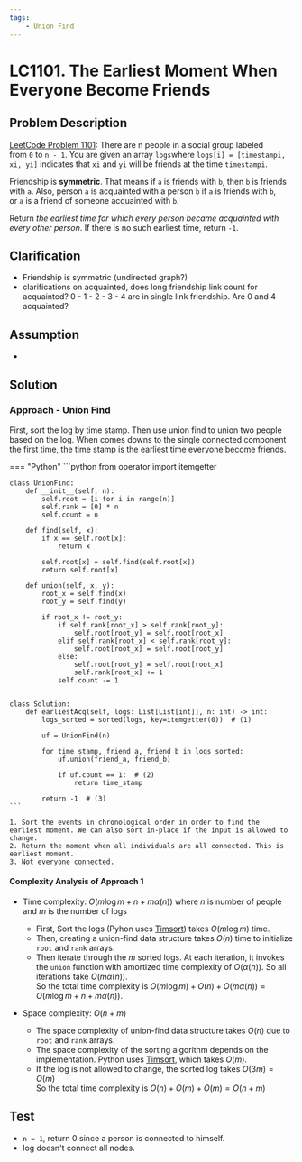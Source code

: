 ```yaml
---
tags:
    - Union Find
---
```


# LC1101. The Earliest Moment When Everyone Become Friends

## Problem Description

[LeetCode Problem 1101](https://leetcode.com/problems/the-earliest-moment-when-everyone-become-friends/description/): There are n people in a social group labeled from `0` to `n - 1`. You are given an array `logs`where `logs[i] = [timestampi, xi, yi]` indicates that `xi` and `yi` will be friends at the time `timestampi`.

Friendship is **symmetric**. That means if `a` is friends with `b`, then `b` is friends with `a`. Also, person `a` is acquainted with a person `b` if `a` is friends with `b`, or `a` is a friend of someone acquainted with `b`.

Return _the earliest time for which every person became acquainted with every other person_. If there is no such earliest time, return `-1`.

## Clarification

- Friendship is symmetric (undirected graph?)
- clarifications on acquainted, does long friendship link count for acquainted?
0 - 1 - 2 - 3 - 4 are in single link friendship. Are 0 and 4 acquainted?

## Assumption

-

## Solution

### Approach - Union Find

First, sort the log by time stamp. Then use union find to union two people based on the log. When comes downs to the single connected component the first time, the time stamp is the earliest time everyone become friends.

=== "Python"
    ```python
    from operator import itemgetter

    class UnionFind:
        def __init__(self, n):
            self.root = [i for i in range(n)]
            self.rank = [0] * n
            self.count = n

        def find(self, x):
            if x == self.root[x]:
                return x

            self.root[x] = self.find(self.root[x])
            return self.root[x]

        def union(self, x, y):
            root_x = self.find(x)
            root_y = self.find(y)

            if root_x != root_y:
                if self.rank[root_x] > self.rank[root_y]:
                    self.root[root_y] = self.root[root_x]
                elif self.rank[root_x] < self.rank[root_y]:
                    self.root[root_x] = self.root[root_y]
                else:
                    self.root[root_y] = self.root[root_x]
                    self.rank[root_x] += 1
                self.count -= 1


    class Solution:
        def earliestAcq(self, logs: List[List[int]], n: int) -> int:
            logs_sorted = sorted(logs, key=itemgetter(0))  # (1)

            uf = UnionFind(n)

            for time_stamp, friend_a, friend_b in logs_sorted:
                uf.union(friend_a, friend_b)

                if uf.count == 1:  # (2)
                    return time_stamp

            return -1  # (3)
    ```

    1. Sort the events in chronological order in order to find the earliest moment. We can also sort in-place if the input is allowed to change.
    2. Return the moment when all individuals are all connected. This is earliest moment.
    3. Not everyone connected.


#### Complexity Analysis of Approach 1

- Time complexity: $O(m \log m + n + m \alpha(n))$ where $n$ is number of people and $m$ is the number of logs  
    - First, Sort the logs (Pyhon uses [Timsort](https://en.wikipedia.org/wiki/Timsort)) takes $O(m \log m$) time.
    - Then, creating a union-find data structure takes $O(n)$ time to initialize `root` and `rank` arrays.
    - Then iterate through the $m$ sorted logs. At each iteration, it invokes the `union` function with amortized time complexity of $O(\alpha(n))$. So all iterations take $O(m \alpha(n))$.  
    So the total time complexity is $O(m \log m) + O(n) + O(m \alpha(n)) = O(m \log m + n + m \alpha(n))$.

- Space complexity: $O(n + m)$  
    - The space complexity of union-find data structure takes $O(n)$ due to `root` and `rank` arrays.
    - The space complexity of the sorting algorithm depends on the implementation. Python uses [Timsort](https://en.wikipedia.org/wiki/Timsort), which takes $O(m)$.
    - If the log is not allowed to change, the sorted log takes $O(3 m) = O(m)$  
    So the total time complexity is $O(n) + O(m) + O(m) = O(n + m)$

## Test

- `n = 1`, return 0 since a person is connected to himself.
- log doesn't connect all nodes.